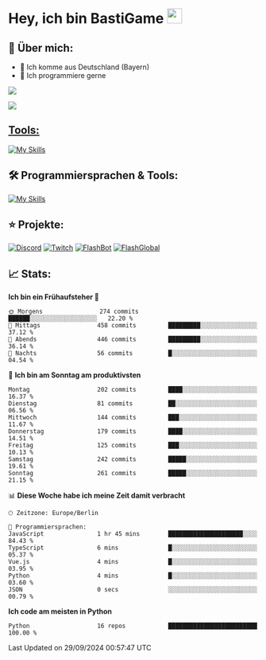# Hey, ich bin BastiGame <img src="https://raw.githubusercontent.com/MartinHeinz/MartinHeinz/master/wave.gif" width="30px">

## 📌 Über mich:
- 📍 Ich komme aus Deutschland (Bayern)
- 📝 Ich programmiere gerne
  
[![](https://visitcount.itsvg.in/api?id=bastigamedc&icon=2&color=0)](https://visitcount.itsvg.in)

<a href="https://discord.com/users/1018150165489668227"><img src="https://lanyard.cnrad.dev/api/1018150165489668227"><p/>

## Tools:
[![My Skills](https://skillicons.dev/icons?i=figma,notion,pycharm,vscode,windows,github,pycharm,vscode,webstorm)](https://skillicons.dev)


## 🛠️ Programmiersprachen & Tools:
[![My Skills](https://skillicons.dev/icons?i=discord,figma,notion,pycharm,py,redis,sqlite,vscode,windows,discordjs,github,js,nodejs,npm,py,pycharm,sqlite,vscode,webstorm,redis)](https://skillicons.dev)

## ⭐ Projekte:
[![Discord](https://img.shields.io/badge/Discord-%237289DA.svg?logo=discord&logoColor=white)](https://discord.gg/Hfjv2cCQ)
[![Twitch](https://img.shields.io/badge/Twitch-%239146FF.svg?logo=Twitch&logoColor=white)](https://www.twitch.tv/bastigametv)
[![FlashBot](https://img.shields.io/badge/FlashBot-%ff7e47.svg?logo=wechat&logoColor=white)](https://discord.com/application-directory/1111374314340626433)
[![FlashGlobal](https://img.shields.io/badge/FlashGlobal-%ff7e47.svg?logo=wechat&logoColor=white)](https://discord.com/application-directory/1169681232532099112)

## 📈 Stats:
<!--START_SECTION:waka-->
**Ich bin ein Frühaufsteher 🐤** 

```text
🌞 Morgens                274 commits         ██████░░░░░░░░░░░░░░░░░░░   22.20 % 
🌆 Mittags                458 commits         █████████░░░░░░░░░░░░░░░░   37.12 % 
🌃 Abends                 446 commits         █████████░░░░░░░░░░░░░░░░   36.14 % 
🌙 Nachts                 56 commits          █░░░░░░░░░░░░░░░░░░░░░░░░   04.54 % 
```
📅 **Ich bin am Sonntag am produktivsten** 

```text
Montag                   202 commits         ████░░░░░░░░░░░░░░░░░░░░░   16.37 % 
Dienstag                 81 commits          ██░░░░░░░░░░░░░░░░░░░░░░░   06.56 % 
Mittwoch                 144 commits         ███░░░░░░░░░░░░░░░░░░░░░░   11.67 % 
Donnerstag               179 commits         ████░░░░░░░░░░░░░░░░░░░░░   14.51 % 
Freitag                  125 commits         ███░░░░░░░░░░░░░░░░░░░░░░   10.13 % 
Samstag                  242 commits         █████░░░░░░░░░░░░░░░░░░░░   19.61 % 
Sonntag                  261 commits         █████░░░░░░░░░░░░░░░░░░░░   21.15 % 
```


📊 **Diese Woche habe ich meine Zeit damit verbracht** 

```text
🕑︎ Zeitzone: Europe/Berlin

💬 Programmiersprachen: 
JavaScript               1 hr 45 mins        █████████████████████░░░░   84.43 % 
TypeScript               6 mins              █░░░░░░░░░░░░░░░░░░░░░░░░   05.37 % 
Vue.js                   4 mins              █░░░░░░░░░░░░░░░░░░░░░░░░   03.95 % 
Python                   4 mins              █░░░░░░░░░░░░░░░░░░░░░░░░   03.60 % 
JSON                     0 secs              ░░░░░░░░░░░░░░░░░░░░░░░░░   00.79 % 
```

**Ich code am meisten in Python** 

```text
Python                   16 repos            █████████████████████████   100.00 % 
```




 Last Updated on 29/09/2024 00:57:47 UTC
<!--END_SECTION:waka-->
